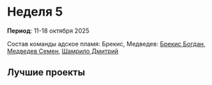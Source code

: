 # Неделя 5
**Период**: 11-18 октября 2025  

Состав команды адское пламя: Брекис, Медведев: [Брекис Богдан](https://github.com/BrekisBog), [Медведев Семен](https://github.com/Levington), [Шамрило Дмитрий](https://github.com/404)

## Лучшие проекты

